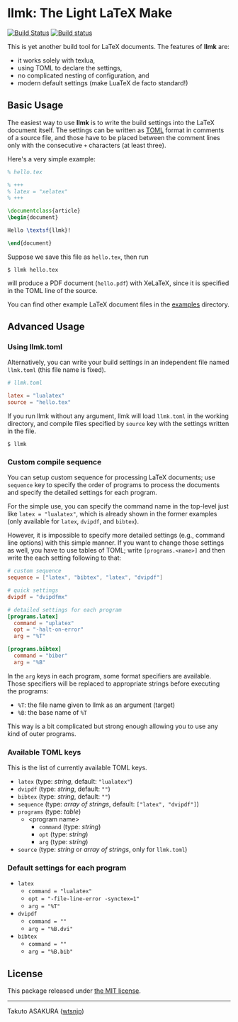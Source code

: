 # llmk: The Light LaTeX Make

[![Build Status](https://travis-ci.org/wtsnjp/llmk.svg?branch=master)](https://travis-ci.org/wtsnjp/llmk)
[![Build status](https://ci.appveyor.com/api/projects/status/1papc7m85kl9iph1?svg=true)](https://ci.appveyor.com/project/wtsnjp/llmk)

This is yet another build tool for LaTeX documents. The features of **llmk** are:

* it works solely with texlua,
* using TOML to declare the settings,
* no complicated nesting of configuration, and
* modern default settings (make LuaTeX de facto standard!)

## Basic Usage

The easiest way to use **llmk** is to write the build settings into the LaTeX document itself. The settings can be written as [TOML](https://github.com/toml-lang/toml) format in comments of a source file, and those have to be placed between the comment lines only with the consecutive `+` characters (at least three).

Here's a very simple example:

```latex
% hello.tex

% +++
% latex = "xelatex"
% +++

\documentclass{article}
\begin{document}

Hello \textsf{llmk}!

\end{document}
```

Suppose we save this file as `hello.tex`, then run

```
$ llmk hello.tex
```

will produce a PDF document (`hello.pdf`) with XeLaTeX, since it is specified in the TOML line of the source.

You can find other example LaTeX document files in the [examples](./examples) directory.

## Advanced Usage

### Using llmk.toml

Alternatively, you can write your build settings in an independent file named `llmk.toml` (this file name is fixed).

```toml
# llmk.toml

latex = "lualatex"
source = "hello.tex"
```

If you run llmk without any argument, llmk will load `llmk.toml` in the working directory, and compile files specified by `source` key with the settings written in the file.

```
$ llmk
```

### Custom compile sequence

You can setup custom sequence for processing LaTeX documents; use `sequence` key to specify the order of programs to process the documents and specify the detailed settings for each program.

For the simple use, you can specify the command name in the top-level just like `latex = "lualatex"`, which is already shown in the former examples (only available for `latex`, `dvipdf`, and `bibtex`).

However, it is impossible to specify more detailed settings (e.g., command line options) with this simple manner. If you want to change those settings as well, you have to use tables of TOML; write `[programs.<name>]` and then write the each setting following to that:

```toml
# custom sequence
sequence = ["latex", "bibtex", "latex", "dvipdf"]

# quick settings
dvipdf = "dvipdfmx"

# detailed settings for each program
[programs.latex]
  command = "uplatex"
  opt = "-halt-on-error"
  arg = "%T"

[programs.bibtex]
  command = "biber"
  arg = "%B"
```

In the `arg` keys in each program, some format specifiers are available. Those specifiers will be replaced to appropriate strings before executing the programs:

* `%T`: the file name given to llmk as an argument (target)
* `%B`: the base name of `%T`

This way is a bit complicated but strong enough allowing you to use any kind of outer programs.

### Available TOML keys

This is the list of currently available TOML keys.

* `latex` (type: *string*, default: `"lualatex"`)
* `dvipdf` (type: *string*, default: `""`)
* `bibtex` (type: *string*, default: `""`)
* `sequence` (type: *array of strings*, default: `["latex", "dvipdf"]`)
* `programs` (type: *table*)
	* \<program name\>
		* `command` (type: *string*)
		* `opt` (type: *string*)
		* `arg` (type: *string*)
* `source` (type: *string* or *array of strings*, only for `llmk.toml`)

### Default settings for each program

* `latex`
	* `command = "lualatex"`
	* `opt = "-file-line-error -synctex=1"`
	* `arg = "%T"`
* `dvipdf`
	* `command = ""`
	* `arg = "%B.dvi"`
* `bibtex`
	* `command = ""`
	* `arg = "%B.bib"`

## License

This package released under [the MIT license](./LICENSE).

---

Takuto ASAKURA ([wtsnjp](https://twitter.com/wtsnjp))
